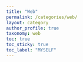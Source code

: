 ```yaml
---
title: "Web"
permalink: /categories/web/
layout: category
author_profile: true
taxonomy: web
toc: true
toc_sticky: true
toc_label: "MYSELF"
---
```


